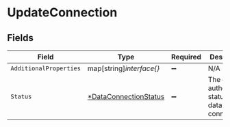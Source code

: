 # UpdateConnection


## Fields

| Field                                                                | Type                                                                 | Required                                                             | Description                                                          |
| -------------------------------------------------------------------- | -------------------------------------------------------------------- | -------------------------------------------------------------------- | -------------------------------------------------------------------- |
| `AdditionalProperties`                                               | map[string]*interface{}*                                             | :heavy_minus_sign:                                                   | N/A                                                                  |
| `Status`                                                             | [*DataConnectionStatus](../../models/shared/dataconnectionstatus.md) | :heavy_minus_sign:                                                   | The current authorization status of the data connection.             |